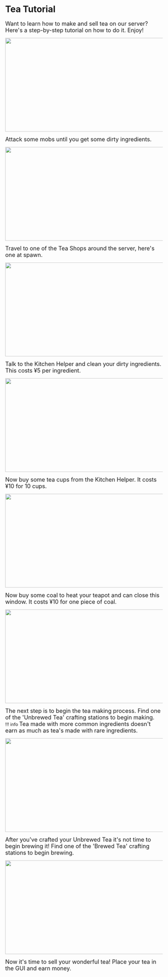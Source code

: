 # Tea Tutorial

<font size=4>Want to learn how to make and sell tea on our server? Here's a step-by-step tutorial on how to do it. Enjoy!</font>

<p align=center><img src="https://s3.amazonaws.com/files.enjin.com/765924/modules/forum/attachments/Tea1_1613834996.png"
     width="600"
     height="300"></p></p>

<font size=4>Attack some mobs until you get some dirty ingredients.</font>

<p align=center><img src="https://s3.amazonaws.com/files.enjin.com/765924/modules/forum/attachments/Tea2_1613835004.png"
     width="600"
     height="300"></p>

<font size=4>Travel to one of the Tea Shops around the server, here's one at spawn.</font>

<p align=center><img src="https://s3.amazonaws.com/files.enjin.com/765924/modules/forum/attachments/Tea3_1613835018.png"
     width="600"
     height="300"></p>

<font size=4>Talk to the Kitchen Helper and clean your dirty ingredients. This costs ¥5 per ingredient.</font>

<p align=center><img src="https://s3.amazonaws.com/files.enjin.com/765924/modules/forum/attachments/Tea4_1613835019.png"
     width="600"
     height="300"></p>

<font size=4>Now buy some tea cups from the Kitchen Helper. It costs ¥10 for 10 cups.</font>

<p align=center><img src="https://s3.amazonaws.com/files.enjin.com/765924/modules/forum/attachments/Tea5_1613835020.png"
     width="600"
     height="300"></p>

<font size=4>Now buy some coal to heat your teapot and can close this window. It costs  ¥10 for one piece of coal.</font>

<p align=center><img src="https://s3.amazonaws.com/files.enjin.com/765924/modules/forum/attachments/Tea6_1613835020.png"
     width="600"
     height="300"></p>

<font size=4>The next step is to begin the tea making process. Find one of the 'Unbrewed Tea' crafting stations to begin making.</font><br>
!!! info
     <font size=4>Tea made with more common ingredients doesn't earn as much as tea's made with rare ingredients.</font>

<p align=center><img src="https://s3.amazonaws.com/files.enjin.com/765924/modules/forum/attachments/Tea7_1613835021.png"
     width="600"
     height="300"></p>

<font size=4>After you've crafted your Unbrewed Tea it's not time to begin brewing it! Find one of the 'Brewed Tea' crafting stations to begin brewing.</font>

<p align=center><img src="https://s3.amazonaws.com/files.enjin.com/765924/modules/forum/attachments/Tea8_1613835021.png"
     width="600"
     height="300"></p>

<font size=4>Now it's time to sell your wonderful tea! Place your tea in the GUI and earn money.</font>